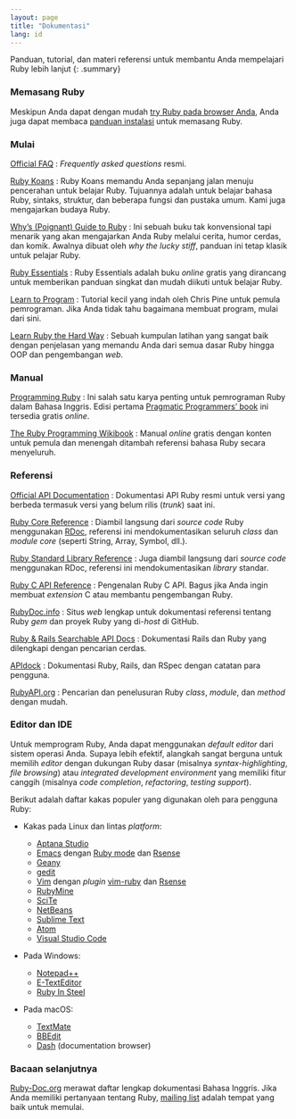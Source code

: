 ```yaml
---
layout: page
title: "Dokumentasi"
lang: id
---
```


Panduan, tutorial, dan materi referensi untuk membantu Anda mempelajari Ruby
lebih lanjut
{: .summary}

### Memasang Ruby

Meskipun Anda dapat dengan mudah [try Ruby pada browser Anda][1], Anda juga
dapat membaca [panduan instalasi](installation/) untuk memasang Ruby.

### Mulai

[Official FAQ](/en/documentation/faq/)
: *Frequently asked questions* resmi.

[Ruby Koans][2]
: Ruby Koans memandu Anda sepanjang jalan menuju pencerahan untuk belajar
  Ruby. Tujuannya adalah untuk belajar bahasa Ruby, sintaks, struktur, dan
  beberapa fungsi dan pustaka umum. Kami juga mengajarkan budaya Ruby.

[Why’s (Poignant) Guide to Ruby][5]
: Ini sebuah buku tak konvensional tapi menarik yang akan mengajarkan Anda Ruby
  melalui cerita, humor cerdas, dan komik. Awalnya dibuat oleh *why the lucky
  stiff*, panduan ini tetap klasik untuk pelajar Ruby.

[Ruby Essentials][7]
: Ruby Essentials adalah buku *online* gratis yang dirancang untuk memberikan
  panduan singkat dan mudah diikuti untuk belajar Ruby.

[Learn to Program][8]
: Tutorial kecil yang indah oleh Chris Pine untuk pemula pemrograman. Jika
  Anda tidak tahu bagaimana membuat program, mulai dari sini.

[Learn Ruby the Hard Way][38]
: Sebuah kumpulan latihan yang sangat baik dengan penjelasan yang memandu Anda
  dari semua dasar Ruby hingga OOP dan pengembangan *web*.

### Manual

[Programming Ruby][9]
: Ini salah satu karya penting untuk pemrograman Ruby dalam Bahasa Inggris.
  Edisi pertama [Pragmatic Programmers’ book][10] ini tersedia gratis *online*.

[The Ruby Programming Wikibook][12]
: Manual *online* gratis dengan konten untuk pemula dan menengah ditambah
  referensi bahasa Ruby secara menyeluruh.

### Referensi

[Official API Documentation][docs-rlo-en]
: Dokumentasi API Ruby resmi untuk versi yang berbeda termasuk versi yang
  belum rilis (*trunk*) saat ini.

[Ruby Core Reference][13]
: Diambil langsung dari *source code* Ruby menggunakan [RDoc][14],
  referensi ini mendokumentasikan seluruh *class* dan *module core*
  (seperti String, Array, Symbol, dll.).

[Ruby Standard Library Reference][15]
: Juga diambil langsung dari *source code* menggunakan RDoc, referensi ini
  mendokumentasikan *library* standar.

[Ruby C API Reference][extensions]
: Pengenalan Ruby C API.
  Bagus jika Anda ingin membuat *extension* C
  atau membantu pengembangan Ruby.

[RubyDoc.info][16]
: Situs *web* lengkap untuk dokumentasi referensi tentang Ruby *gem* dan
  proyek Ruby yang di-*host* di GitHub.

[Ruby & Rails Searchable API Docs][17]
: Dokumentasi Rails dan Ruby yang dilengkapi dengan pencarian cerdas.

[APIdock][18]
: Dokumentasi Ruby, Rails, dan RSpec dengan catatan para pengguna.

[RubyAPI.org][rubyapi-org]
: Pencarian dan penelusuran Ruby *class*, *module*, dan *method* dengan mudah.

### Editor dan IDE

Untuk memprogram Ruby, Anda dapat menggunakan *default editor* dari sistem
operasi Anda. Supaya lebih efektif, alangkah sangat berguna untuk memilih
*editor* dengan dukungan Ruby dasar (misalnya
*syntax-highlighting*, *file browsing*) atau *integrated development environment*
yang memiliki fitur canggih (misalnya *code completion*, *refactoring*,
*testing support*).

Berikut adalah daftar kakas populer yang digunakan oleh para pengguna Ruby:

* Kakas pada Linux dan lintas *platform*:
  * [Aptana Studio][19]
  * [Emacs][20] dengan [Ruby mode][21] dan [Rsense][22]
  * [Geany][23]
  * [gedit][24]
  * [Vim][25] dengan *plugin* [vim-ruby][26] dan [Rsense][22]
  * [RubyMine][27]
  * [SciTe][28]
  * [NetBeans][36]
  * [Sublime Text][37]
  * [Atom][atom]
  * [Visual Studio Code][vscode]

* Pada Windows:
  * [Notepad++][29]
  * [E-TextEditor][30]
  * [Ruby In Steel][31]

* Pada macOS:
  * [TextMate][32]
  * [BBEdit][33]
  * [Dash][39] (documentation browser)

### Bacaan selanjutnya

[Ruby-Doc.org][34] merawat daftar lengkap dokumentasi Bahasa Inggris.
Jika Anda memiliki pertanyaan
tentang Ruby, [mailing list](/id/community/mailing-lists/)
adalah tempat yang baik untuk memulai.



[1]: https://try.ruby-lang.org/
[2]: http://rubykoans.com/
[5]: https://poignant.guide
[7]: http://www.techotopia.com/index.php/Ruby_Essentials
[8]: http://pine.fm/LearnToProgram/
[9]: http://www.ruby-doc.org/docs/ProgrammingRuby/
[10]: http://pragmaticprogrammer.com/titles/ruby/index.html
[12]: http://en.wikibooks.org/wiki/Ruby_programming_language
[13]: http://www.ruby-doc.org/core
[14]: https://ruby.github.io/rdoc/
[15]: http://www.ruby-doc.org/stdlib
[extensions]: https://docs.ruby-lang.org/en/master/extension_rdoc.html
[16]: http://www.rubydoc.info/
[17]: http://rubydocs.org/
[18]: http://apidock.com/
[rubyapi-org]: https://rubyapi.org/
[19]: http://www.aptana.com/
[20]: http://www.gnu.org/software/emacs/
[21]: http://www.emacswiki.org/emacs/RubyMode
[22]: http://rsense.github.io/
[23]: http://www.geany.org/
[24]: http://projects.gnome.org/gedit/screenshots.html
[25]: http://www.vim.org/
[26]: https://github.com/vim-ruby/vim-ruby
[27]: http://www.jetbrains.com/ruby/
[28]: http://www.scintilla.org/SciTE.html
[29]: http://notepad-plus-plus.org/
[30]: http://www.e-texteditor.com/
[31]: http://www.sapphiresteel.com/
[32]: http://macromates.com/
[33]: https://www.barebones.com/products/bbedit/
[34]: http://ruby-doc.org
[36]: https://netbeans.org/
[37]: http://www.sublimetext.com/
[38]: https://learncodethehardway.org/ruby/
[39]: http://kapeli.com/dash
[docs-rlo-en]: https://docs.ruby-lang.org/en/
[atom]: https://atom.io/
[vscode]: https://code.visualstudio.com/
